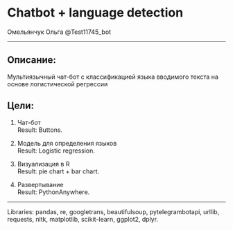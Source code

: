 # Chatbot + language detection
Омельянчук Ольга
@Test11745_bot

-------------

## Описание:

Мультиязычный чат-бот с классификацией языка вводимого текста на основе логистической регрессии  

## Цели:

1. Чат-бот\
Result: Buttons.

2. Модель для определения языков\
Result: Logistic regression.

3. Визуализация в R\
Result: pie chart + bar chart.

4. Развертывание\
Result: PythonAnywhere.

------------

Libraries: pandas, re, googletrans, beautifulsoup, pytelegrambotapi, urllib, requests, nltk, matplotlib, scikit-learn, ggplot2, dplyr. 
